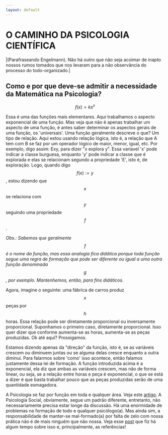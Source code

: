 ```yaml
---
layout: default
---
```


# O CAMINHO DA PSICOLOGIA CIENTÍFICA

|(Parafraseando Engelmann). Não há outro que não seja acoimar de inapto nossos rumos tomados que nos levaram para a não observância do processo do todo-organizado.|


## Como e por que deve-se admitir a necessidade da Matemática na Psicologia?

$$f(x) = ks^x$$


Essa é uma das funções mais elementares. Aqui trabalhamos o aspecto exponencial de uma função. Mas veja que não é apenas trabalhar um aspecto de uma função, é antes saber determinar os aspectos gerais de uma função, os 'universais'. Uma função geralmente descreve o que? Um tipo de relação. 
Aqui estou usando relação lógica, isto é, a relação que A tem com B se faz por um operador lógico de maior, menor, igual, etc. Por exemplo, digo assim: Exy, para dizer "x explora y". Essa variavel 'x' pode indicar a classe burguesa, enquanto 'y' pode indicar a classe que é explorada e elas se   relacionam segundo a propriedade 'E', isto é, de exploração. Logo, quando digo $$f(x) := y$$, estou dizendo que $$x$$ se relaciona com $$y$$ seguindo uma propriedade $$f$$. 

*Obs.: Sabemos que geralmente $$f$$ é o nome da função, mas essa analogia fica didática porque toda função segue uma regra de formação que pode ser diferente ou igual a uma outra função denominada $$g$$, por exemplo. Mantenhemos, então, para fins didáticos.*

Agora, imagine o seguinte: uma fábrica de carros produz $$x$$ peças por $$h$$ horas. Essa relação pode ser diretamente proporcional ou inversamente proporcional. Suponhamos o primeiro caso, diretamente proporcional. Isso quer dizer que conforme aumenta-se as horas, aumenta-se as peças produzidas. Ok até aqui? Prossigamos.

Estamos dizendo apenas da "direção" da função, isto é, se as variáveis crescem ou diminuem juntas ou se alguma delas cresce enquanto a outra diminui. Para falarmos sobre 'como' isso acontece, então falamos justamente dessa lei de formação. A função introduzida acima é a exponencial, ela diz que ambas as variáveis crescem, mas não de forma linear, ou seja, se a relação entre horas e peça é exponencial, o que se está a dizer é que basta trabalhar pouco que as peças produzidas serão de uma quantidade esmagadora. 

A Psicologia se faz por função em toda e qualquer área. Veja este [artigo](https://periodicos.unisanta.br/PSY/article/view/2694). A Psicologia Social, obviamente, segue um padrão diferente, entretanto, não necessariamente precisa estar longe da discussão. Há uma enormidade de problemas na formação de todo e qualquer psicólogo(a). Mas ainda sim, a responsabilidade de manter-se mal-formado(a) por falta de zelo com nossa prática não é de mais ninguém que não nossa. Veja esse [post](https://www.instagram.com/p/DJfltHtM4xo/?img_index=1) que fiz há algum tempo sobre isso e, principalmente, as referências!

